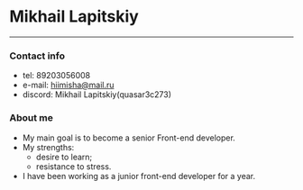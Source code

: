 # Mikhail Lapitskiy
___
### Contact info

- tel: 89203056008
- e-mail: hiimisha@mail.ru
- discord: Mikhail Lapitskiy(quasar3c273)

### About me

- My main goal is to become a senior Front-end developer.
- My strengths: 
    - desire to learn;
    - resistance to stress.
- I have been working as a junior front-end developer for a year.